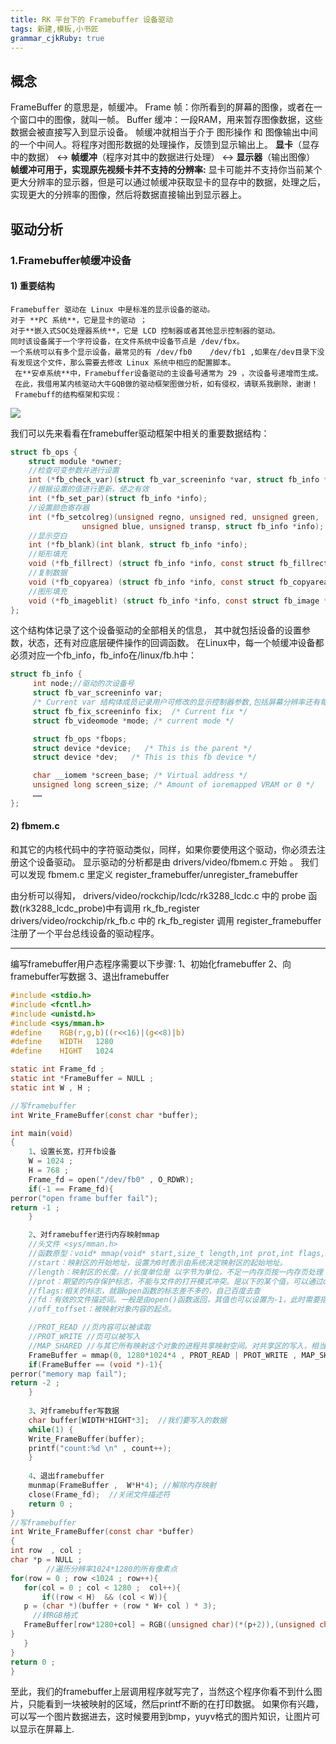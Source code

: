```yaml
---
title: RK 平台下的 Framebuffer 设备驱动
tags: 新建,模板,小书匠
grammar_cjkRuby: true
---
```


## 概念
FrameBuffer 的意思是，帧缓冲。
Frame 帧：你所看到的屏幕的图像，或者在一个窗口中的图像，就叫一帧。
Buffer 缓冲：一段RAM，用来暂存图像数据，这些数据会被直接写入到显示设备。
帧缓冲就相当于介于 图形操作 和 图像输出中间的一个中间人。将程序对图形数据的处理操作，反馈到显示输出上。
**显卡**（显存中的数据） <-> **帧缓冲**（程序对其中的数据进行处理） <-> **显示器**（输出图像）
**帧缓冲可用于，实现原先视频卡并不支持的分辨率:**
显卡可能并不支持你当前某个更大分辨率的显示器，但是可以通过帧缓冲获取显卡的显存中的数据，处理之后，实现更大的分辨率的图像，然后将数据直接输出到显示器上。

## 驱动分析
### 1.Framebuffer帧缓冲设备
#### 1) 重要结构
	Framebuffer 驱动在 Linux 中是标准的显示设备的驱动。
    对于 **PC 系统**，它是显卡的驱动 ；
    对于**嵌入式SOC处理器系统**，它是 LCD 控制器或者其他显示控制器的驱动。
    同时该设备属于一个字符设备，在文件系统中设备节点是 /dev/fbx。    
	一个系统可以有多个显示设备，最常见的有 /dev/fb0    /dev/fb1 ,如果在/dev目录下没有发现这个文件，那么需要去修改 Linux 系统中相应的配置脚本。
     在**安卓系统**中，Framebuffer设备驱动的主设备号通常为 29 ，次设备号递增而生成。
     在此，我借用某内核驱动大牛GQB做的驱动框架图做分析，如有侵权，请联系我删除，谢谢！   
     Framebuff的结构框架和实现：     
![](https://ws2.sinaimg.cn/large/ba061518gw1f7jkue0g3hj20lh0cfq5l.jpg)

我们可以先来看看在framebuffer驱动框架中相关的重要数据结构：
```c
struct fb_ops {
    struct module *owner;
    //检查可变参数并进行设置
    int (*fb_check_var)(struct fb_var_screeninfo *var, struct fb_info *info);
    //根据设置的值进行更新，使之有效
    int (*fb_set_par)(struct fb_info *info);
    //设置颜色寄存器
    int (*fb_setcolreg)(unsigned regno, unsigned red, unsigned green,
                unsigned blue, unsigned transp, struct fb_info *info);
    //显示空白
    int (*fb_blank)(int blank, struct fb_info *info);
    //矩形填充
    void (*fb_fillrect) (struct fb_info *info, const struct fb_fillrect *rect);
    //复制数据
    void (*fb_copyarea) (struct fb_info *info, const struct fb_copyarea *region);
    //图形填充
    void (*fb_imageblit) (struct fb_info *info, const struct fb_image *image);
};
```
这个结构体记录了这个设备驱动的全部相关的信息，
其中就包括设备的设置参数，状态，还有对应底层硬件操作的回调函数。
在Linux中，每一个帧缓冲设备都必须对应一个fb_info，fb_info在/linux/fb.h中：
```c
struct fb_info {
     int node;//驱动的次设备号
     struct fb_var_screeninfo var;
     /* Current var 结构体成员记录用户可修改的显示控制器参数,包括屏幕分辨率还有每个像素点的位数 */
     struct fb_fix_screeninfo fix;  /* Current fix */
     struct fb_videomode *mode; /* current mode */

     struct fb_ops *fbops;
     struct device *device;   /* This is the parent */
     struct device *dev;   /* This is this fb device */

     char __iomem *screen_base; /* Virtual address */
     unsigned long screen_size; /* Amount of ioremapped VRAM or 0 */ 
     ……
};
```
#### 2) fbmem.c
和其它的内核代码中的字符驱动类似，同样，如果你要使用这个驱动，你必须去注册这个设备驱动。
显示驱动的分析都是由 drivers/video/fbmem.c 开始 。
我们可以发现 fbmem.c 里定义 register_framebuffer/unregister_framebuffer 

由分析可以得知，
drivers/video/rockchip/lcdc/rk3288_lcdc.c 中的 probe 函数(rk3288_lcdc_probe)中有调用 rk_fb_register
drivers/video/rockchip/rk_fb.c 中的 rk_fb_register 调用 register_framebuffer
注册了一个平台总线设备的驱动程序。



-----






编写framebuffer用户态程序需要以下步骤:
1、初始化framebuffer
2、向framebuffer写数据
3、退出framebuffer 
```c
#include <stdio.h>
#include <fcntl.h>
#include <unistd.h>
#include <sys/mman.h>
#define    RGB(r,g,b)((r<<16)|(g<<8)|b)
#define    WIDTH   1280
#define    HIGHT   1024

static int Frame_fd ; 
static int *FrameBuffer = NULL ; 
static int W , H ;

//写framebuffer
int Write_FrameBuffer(const char *buffer);

int main(void)
{
    1、设置长宽，打开fb设备
    W = 1024 ;
    H = 768 ;
    Frame_fd = open("/dev/fb0" , O_RDWR);
    if(-1 == Frame_fd){
perror("open frame buffer fail");
return -1 ; 
    }

    2、对framebuffer进行内存映射mmap
    //头文件 <sys/mman.h>
    //函数原型：void* mmap(void* start,size_t length,int prot,int flags,int fd,off_t offset);
    //start：映射区的开始地址，设置为0时表示由系统决定映射区的起始地址。
    //length：映射区的长度。//长度单位是 以字节为单位，不足一内存页按一内存页处理
    //prot：期望的内存保护标志，不能与文件的打开模式冲突。是以下的某个值，可以通过or运算合理地组合在一起
    //flags:相关的标志，就跟open函数的标志差不多的，自己百度去查
    //fd：有效的文件描述词。一般是由open()函数返回，其值也可以设置为-1，此时需要指定flags参数中的MAP_ANON,表明进行的是匿名映射。
    //off_toffset：被映射对象内容的起点。

    //PROT_READ //页内容可以被读取
    //PROT_WRITE //页可以被写入
    //MAP_SHARED //与其它所有映射这个对象的进程共享映射空间。对共享区的写入，相当于输出到文件。直到msync()或者munmap()被调用，文件实际上不会被更新。
    FrameBuffer = mmap(0, 1280*1024*4 , PROT_READ | PROT_WRITE , MAP_SHARED , Frame_fd ,0 );
    if(FrameBuffer == (void *)-1){
perror("memory map fail");
return -2 ;
    }
    
    3、对framebuffer写数据
    char buffer[WIDTH*HIGHT*3];  //我们要写入的数据
    while(1) {
    Write_FrameBuffer(buffer);
    printf("count:%d \n" , count++);
    }
    
    4、退出framebuffer
    munmap(FrameBuffer ,  W*H*4); //解除内存映射
    close(Frame_fd);  //关闭文件描述符
    return 0 ;
}
//写framebuffer
int Write_FrameBuffer(const char *buffer)
{
int row  , col ; 
char *p = NULL ; 
        //遍历分辨率1024*1280的所有像素点
for(row = 0 ; row <1024 ; row++){
   for(col = 0 ; col < 1280 ;  col++){
       if((row < H)  && (col < W)){
   p = (char *)(buffer + (row * W+ col ) * 3); 
     //转RGB格式
   FrameBuffer[row*1280+col] = RGB((unsigned char)(*(p+2)),(unsigned char)(*(p+1)),(unsigned char )(*p));
}
   }
}
return 0 ; 
}
```
至此，我们的framebuffer上层调用程序就写完了，当然这个程序你看不到什么图片，只能看到一块被映射的区域，然后printf不断的在打印数据。 
    如果你有兴趣，可以写一个图片数据进去，这时候要用到bmp，yuyv格式的图片知识，让图片可以显示在屏幕上.



















